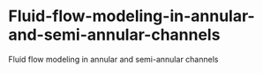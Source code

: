 # Fluid-flow-modeling-in-annular-and-semi-annular-channels
Fluid flow modeling in annular and semi-annular channels
